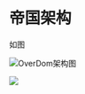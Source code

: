 # 帝国架构
如图  

![OverDom架构图](https://www.processon.com/view/link/5e4e09e3e4b0369b916a9fd7)

<img align="middle" src="http://assets.processon.com/chart_image/5e4e09e3e4b0d86ec40bcc36.png">